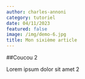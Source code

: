 ```yaml
---
author: charles-annoni
category: tutoriel
date: 04/11/2023
featured: false
image: /img/demo-6.jpg
title: Mon sixième article
---
```

##Coucou 2

Lorem ipsum dolor sit amet 2